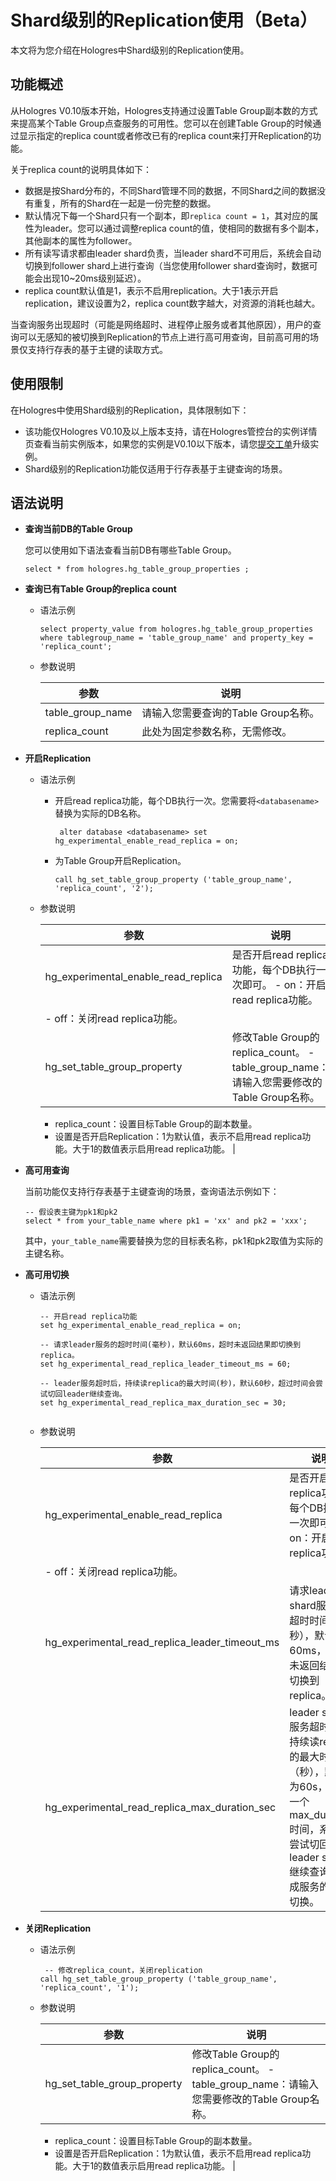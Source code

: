 # Shard级别的Replication使用（Beta）

本文将为您介绍在Hologres中Shard级别的Replication使用。

## 功能概述

从Hologres V0.10版本开始，Hologres支持通过设置Table Group副本数的方式来提高某个Table Group点查服务的可用性。您可以在创建Table Group的时候通过显示指定的replica count或者修改已有的replica count来打开Replication的功能。

关于replica count的说明具体如下：

-   数据是按Shard分布的，不同Shard管理不同的数据，不同Shard之间的数据没有重复，所有的Shard在一起是一份完整的数据。
-   默认情况下每一个Shard只有一个副本，即`replica count = 1`，其对应的属性为leader。您可以通过调整replica count的值，使相同的数据有多个副本，其他副本的属性为follower。
-   所有读写请求都由leader shard负责，当leader shard不可用后，系统会自动切换到follower shard上进行查询（当您使用follower shard查询时，数据可能会出现10~20ms级别延迟）。
-   replica count默认值是1，表示不启用replication。大于1表示开启replication，建议设置为2，replica count数字越大，对资源的消耗也越大。

当查询服务出现超时（可能是网络超时、进程停止服务或者其他原因），用户的查询可以无感知的被切换到Replication的节点上进行高可用查询，目前高可用的场景仅支持行存表的基于主键的读取方式。

## 使用限制

在Hologres中使用Shard级别的Replication，具体限制如下：

-   该功能仅Hologres V0.10及以上版本支持，请在Hologres管控台的实例详情页查看当前实例版本，如果您的实例是V0.10以下版本，请您[提交工单](https://selfservice.console.aliyun.com/ticket/createIndex?spm=5176.2020520129.console-base-top.dwork-order-1.29d546aee0gsiH)升级实例。
-   Shard级别的Replication功能仅适用于行存表基于主键查询的场景。

## 语法说明

-   **查询当前DB的Table Group**

    您可以使用如下语法查看当前DB有哪些Table Group。

    ```
    select * from hologres.hg_table_group_properties ;
    ```

-   **查询已有Table Group的replica count**
    -   语法示例

        ```
        select property_value from hologres.hg_table_group_properties where tablegroup_name = 'table_group_name' and property_key = 'replica_count';
        ```

    -   参数说明

        |参数|说明|
        |--|--|
        |table\_group\_name|请输入您需要查询的Table Group名称。|
        |replica\_count|此处为固定参数名称，无需修改。|

-   **开启Replication**
    -   语法示例
        -   开启read replica功能，每个DB执行一次。您需要将`<databasename>`替换为实际的DB名称。

            ```
             alter database <databasename> set hg_experimental_enable_read_replica = on;
            ```

        -   为Table Group开启Replication。

            ```
            call hg_set_table_group_property ('table_group_name', 'replica_count', '2');
            ```

    -   参数说明

        |参数|说明|
        |--|--|
        |hg\_experimental\_enable\_read\_replica|是否开启read replica功能，每个DB执行一次即可。        -   on：开启read replica功能。
        -   off：关闭read replica功能。 |
        |hg\_set\_table\_group\_property|修改Table Group的replica\_count。        -   table\_group\_name：请输入您需要修改的Table Group名称。
        -   replica\_count：设置目标Table Group的副本数量。
        -   设置是否开启Replication：1为默认值，表示不启用read replica功能。大于1的数值表示启用read replica功能。 |

-   **高可用查询**

    当前功能仅支持行存表基于主键查询的场景，查询语法示例如下：

    ```
    -- 假设表主键为pk1和pk2
    select * from your_table_name where pk1 = 'xx' and pk2 = 'xxx';
    ```

    其中，`your_table_name`需要替换为您的目标表名称，pk1和pk2取值为实际的主键名称。

-   **高可用切换**
    -   语法示例

        ```
        -- 开启read replica功能
        set hg_experimental_enable_read_replica = on;
        
        -- 请求leader服务的超时时间(毫秒)，默认60ms，超时未返回结果即切换到replica。
        set hg_experimental_read_replica_leader_timeout_ms = 60;
        
        -- leader服务超时后，持续读replica的最大时间(秒)，默认60秒，超过时间会尝试切回leader继续查询。
        set hg_experimental_read_replica_max_duration_sec = 30; 
                                    
        ```

    -   参数说明

        |参数|说明|
        |--|--|
        |hg\_experimental\_enable\_read\_replica|是否开启read replica功能，每个DB执行一次即可。        -   on：开启read replica功能。
        -   off：关闭read replica功能。 |
        |hg\_experimental\_read\_replica\_leader\_timeout\_ms|请求leader shard服务的超时时间（毫秒），默认为60ms，超时未返回结果即切换到replica。|
        |hg\_experimental\_read\_replica\_max\_duration\_sec|leader shard服务超时后，持续读replica的最大时间（秒），默认为60s，每隔一个max\_duration时间，系统会尝试切回leader shard继续查询，完成服务的自动切换。|

-   **关闭Replication**
    -   语法示例

        ```
         -- 修改replica_count，关闭replication
        call hg_set_table_group_property ('table_group_name', 'replica_count', '1');
        ```

    -   参数说明

        |参数|说明|
        |--|--|
        |hg\_set\_table\_group\_property|修改Table Group的replica\_count。        -   table\_group\_name：请输入您需要修改的Table Group名称。
        -   replica\_count：设置目标Table Group的副本数量。
        -   设置是否开启Replication：1为默认值，表示不启用read replica功能。大于1的数值表示启用read replica功能。 |


